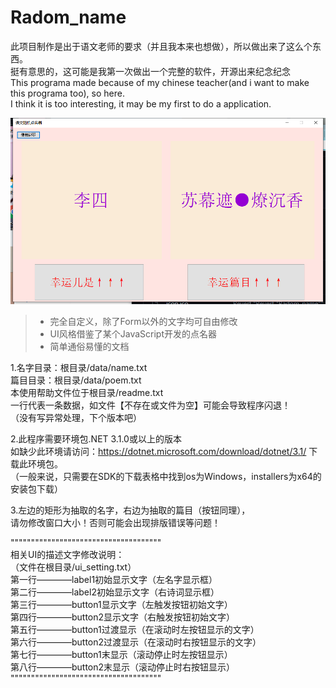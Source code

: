 # Radom_name
此项目制作是出于语文老师的要求（并且我本来也想做），所以做出来了这么个东西。  
挺有意思的，这可能是我第一次做出一个完整的软件，开源出来纪念纪念  
This programa made because of my chinese teacher(and i want to make this programa too), so here.  
I think it is too interesting, it may be my first to do a application.  

![这是一张主图片](https://github.com/suhexia/Radom_name/blob/main/Image_file/main_app.png)  

>+ 完全自定义，除了Form以外的文字均可自由修改  
>+ UI风格借鉴了某个JavaScript开发的点名器  
>+ 简单通俗易懂的文档  
  
1.名字目录：根目录/data/name.txt  
篇目目录：根目录/data/poem.txt  
本使用帮助文件位于根目录/readme.txt  
一行代表一条数据，如文件【不存在或文件为空】可能会导致程序闪退！  
（没有写异常处理，下个版本吧）  

2.此程序需要环境包.NET 3.1.0或以上的版本  
如缺少此环境请访问：https://dotnet.microsoft.com/download/dotnet/3.1/  下载此环境包。  
（一般来说，只需要在SDK的下载表格中找到os为Windows，installers为x64的安装包下载）  

3.左边的矩形为抽取的名字，右边为抽取的篇目（按钮同理），  
请勿修改窗口大小！否则可能会出现排版错误等问题！  

"""""""""""""""""""""""""""""""""""""  
相关UI的描述文字修改说明：  
（文件在根目录/ui_setting.txt）  
第一行————label1初始显示文字（左名字显示框）  
第二行————label2初始显示文字（右诗词显示框）  
第三行————button1显示文字（左触发按钮初始文字）  
第四行————button2显示文字（右触发按钮初始文字）  
第五行————button1过渡显示（在滚动时左按钮显示的文字）  
第六行————button2过渡显示（在滚动时右按钮显示的文字）  
第七行————button1末显示（滚动停止时左按钮显示）  
第八行————button2末显示（滚动停止时右按钮显示）  
"""""""""""""""""""""""""""""""""""""  
